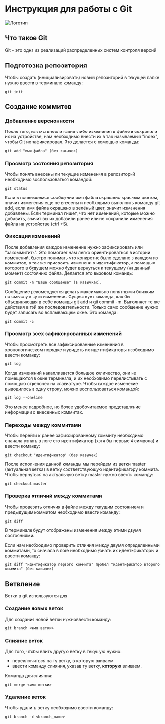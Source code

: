 # **Инструкция для работы с Git**

![Логотип](logo.png)

## Что такое Git

Git - это одна из реализаций распределенных систем контроля версий

## Подготовка репозитория

Чтобы создать  (инициализировать) новый репозиторий в текущей папке нужно ввести в терминале команду:

    git init

## Создание коммитов

### Добавление версионности

После того, как мы внесли какие-либо изменения в файле и сохранили их на устройстве, нам необходимо внести их в так называемый "index", чтобы Git их зафиксировал. Это делается с помощью команды:

    git add "имя файла" (без кавычек)

### Просмотр состояния репозитория

Чтобы понять внесены ли текущие изменения в репозиторий необходимо воспользоваться командой:

    git status

Если в появившемся сообщении имя файла окрашено красным цветом, значит изменения еще не внесены и необходимо выполнить команду git add, если имя файла окрашено в зелёный цвет, значит изменения добавлены. Если терминал пишет, что нет изменений, которые можно добавить, значит вы их добавили ранее или не сохранили изменения файла на устройстве (ctrl +S). 

### Фиксация изменений

После добавления каждое изменение нужно зафиксировать или "закоммитить". Это помогает нам легко ориентироваться в истории изменений, быстро понимать что конкретно было сделано в каждом из коммитов, а так же присвоить изменению идентификатор, с помощью которого в будущем можно будет вернуться к текущему (на данный момент) состоянию файла. Делается это вызовом команды:

    git commit -m "Ваше сообщение" (в кавычках).

Сообщение рекомендуется делать максимально понятным и близким по смыслу к сути изменения. Существует команда, как бы объединяющая в себе команды git add и git commit -m. Выполняет те же действия в той же последовательности. Только само сообщение нужно будет записать во всплывающем окне. Это команда:

    git commit -a

### Просмотр всех зафиксированных изменений

Чтобы просмотреть все зафиксированные изменения в хронологическом порядке и увидеть их идентификаторы необходимо ввести команду:

    git log

Когда изменений накапливается большое количество, они не помещаются в окне терминала, и их необходимо перелистывать с помощью стрелочек на клавиатуре. Чтобы каждое изменение выводилось в одну строку, можно воспользоваться командой:

    git log --oneline

Это менее подробное, но более удобочитаемое представление информации о внесенных коммитах.

### Переходы между коммитами

Чтобы перейти к ранее зафиксированному коммиту необходимо сначала узнать в логе его идентификатор (хотя бы первые 4 символа) и ввести команду:

    git checkout "идентификатор" (без кавычек)

После исполнения данной команды мы перейдем из ветки master (актуальная ветка) в ветку соответствующую идентификатору коммита.
Чтобы вернуться на актуальную ветку master  нужно ввести команду:

    git checkout master



### Проверка отличий между коммитами

Чтобы проверить отличия в файле между текущим состоянием и предыдущим коммитом необходимо ввести команду:

    git diff

В терминале будут отображены изменения между этими двумя состояниями. 

Если нам необходимо проверить отличия между двумя определенными коммитами, то сначала в логе необходимо узнать их идентификаторы и ввести команду:

    git diff "идентификатор первого коммита" пробел "идентификатор второго коммита" (без кавычек)

## Ветвление

Ветки в git  используются для 

### Создание новых веток

Для создания новой ветки нужноввести команду:

    git branch <имя ветки>

### Слияние веток

Для того, чтобы влить другую ветку в текущую нужно:
- переключиться на ту ветку, в которую вливаем
- ввести команду слияния, указав ту ветку, **которую** вливаем.

Команда для слияния:

    git merge <имя ветки>

### Удаление веток

Чтобы удалить ветку необходимо ввести команду:

    git branch -d <branch_name>
